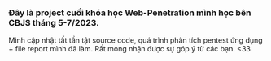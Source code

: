 ### Đây là project cuối khóa học Web-Penetration mình học bên CBJS tháng 5-7/2023.
Mình cập nhật tất tần tật source code, quá trình phân tích pentest ứng dụng + file report mình đã làm. Rất mong nhận được sự góp ý từ các bạn. <33 
